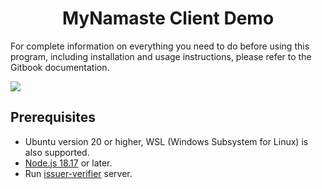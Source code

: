 <h1 align="middle">MyNamaste Client Demo</h1>

<p>
  <p>
    For complete information on everything you need to do before using this program, including installation and usage instructions, please refer to the Gitbook documentation.
  </p>
  <a href="https://docs.ssi.id/zkpass/v/zkpass-developers-guide/sdk-tutorial/quick-start/typescript-node.js-linux/typescript-next.js-linux" target="_blank">
      <img src="https://img.shields.io/badge/GitBook-read-blue?style=for-the-badge&logo=gitbook&logoColor=white" />
  </a>
</p>

## Prerequisites

- Ubuntu version 20 or higher, WSL (Windows Subsystem for Linux) is also supported.
- [Node.js 18.17](https://nodejs.org/en) or later.
- Run [issuer-verifier](../issuer-verifier/README.md) server.